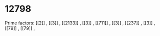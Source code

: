 # 12798

Prime factors: [[2]] , [[3]] , [[2133]] , [[3]] , [[711]] , [[3]] , [[237]] , [[3]] , [[79]] , [[79]] , 